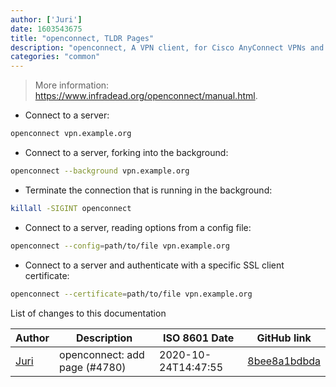 ```yaml
---
author: ['Juri']
date: 1603543675
title: "openconnect, TLDR Pages"
description: "openconnect, A VPN client, for Cisco AnyConnect VPNs and others."
categories: "common"
---
```

> More information: <https://www.infradead.org/openconnect/manual.html>.

- Connect to a server:

```bash
openconnect vpn.example.org
```

- Connect to a server, forking into the background:

```bash
openconnect --background vpn.example.org
```

- Terminate the connection that is running in the background:

```bash
killall -SIGINT openconnect
```

- Connect to a server, reading options from a config file:

```bash
openconnect --config=path/to/file vpn.example.org
```

- Connect to a server and authenticate with a specific SSL client certificate:

```bash
openconnect --certificate=path/to/file vpn.example.org
```
List of changes to this documentation


Author | Description | ISO 8601 Date | GitHub link
------|-----|-----|-----
[Juri](mailto:juri.dispan@posteo.net) | openconnect: add page (#4780) | 2020-10-24T14:47:55 | [8bee8a1bdbda](https://github.com/tldr-pages/tldr/commit/8bee8a1bdbdaca8244afe3736564c8107dbf1811)

